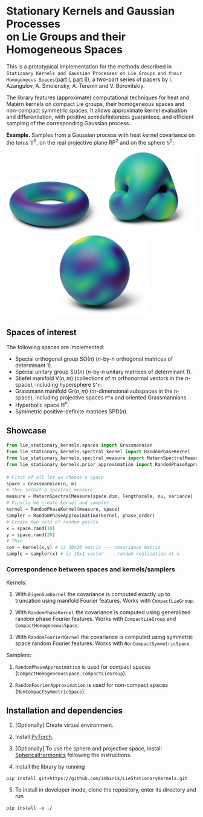 Stationary Kernels and Gaussian Processes  
on Lie Groups and their Homogeneous Spaces
==========================================

This is a prototypical implementation for the methods described in `Stationary Kernels and Gaussian Processes on Lie Groups
and their Homogeneous Spaces`([part I](https://arxiv.org/abs/2208.14960), [part II](https://arxiv.org/abs/2301.13088)), a two-part series of papers by I. Azangulov, A. Smolensky, A. Terenin and V. Borovitskiy.

The library features (approximate) computational techniques for heat and Matérn kernels on compact Lie groups, their homogeneous spaces and non-compact symmetric spaces. It allows approximate kernel evaluation and differentiation, with positive semidefiniteness guarantees, and efficient sampling of the corresponding Gaussian process.

**Example.** Samples from a Gaussian process with heat kernel covariance on the torus $\mathbb{T}^2$, on the real projective plane $\mathrm{RP}^2$ and on the sphere $\mathbb{S}^2$:
<p align="center">
  <img src="/plots/torus_heat_kernel_sample_colors.png" width="250" />
  <img src="/plots/projective_space_heat_kernel_sample_colors.png" width="250" /> 
  <img src="/plots/sphere_heat_kernel_sample_colors.png" width="250" />
</p>

## Spaces of interest
The following spaces are implemented:
- Special orthogonal group $\mathrm{SO}(n)$ (*n*-by-*n* orthogonal matrices of determinant 1).
- Special unitary group $\mathrm{SU}(n)$ (*n*-by-*n* unitary matrices of determinant 1).
- Stiefel manifold $\mathrm{V}(n,m)$ (collections of *m* orthonormal vectors in the *n*-space), including hypersphere `S^n`.
- Grassmann manifold $\mathrm{Gr}(n,m)$ (*m*-dimensional subspaces in the *n*-space), including projective spaces `P^n` and oriented Grassmannians.
- Hyperbolic space $\mathbb{H}^n$.
- Symmetric positive-definite matrices $\mathrm{SPD}(n)$.

## Showcase

```python
from lie_stationary_kernels.spaces import Grassmannian
from lie_stationary_kernels.spectral_kernel import RandomPhaseKernel
from lie_stationary_kernels.spectral_measure import MaternSpectralMeasure
from lie_stationary_kernels.prior_approximation import RandomPhaseApproximation

# First of all let us choose a space
space = Grassmannian(n, m)
# Then select a spectral measure
measure = MaternSpectralMeasure(space.dim, lengthscale, nu, variance)
# Finally we create kernel and sampler
kernel = RandomPhaseKernel(measure, space)
sampler = RandomPhaseApproximation(kernel, phase_order)
# Create two sets of random points
x = space.rand(10)
y = space.rand(20)
# Then
cov = kernel(x,y) # is 10x20 matrix --- covariance matrix 
sample = sampler(x) # is 10x1 vector --- random realization at x
```

### Correspondence between spaces and kernels/samplers
Kernels:

1. With ```EigenSumKernel``` the covariance is computed exactly up to truncation using manifold Fourier features. Works with ```CompactLieGroup```. 

2. With ```RandomPhaseKernel``` the covariance is computed using generalized random phase Fourier features. Works with ```CompactLieGroup``` and ```СompactHomogeneousSpace```.

3. With ```RandomFourierKernel``` the covariance is computed using symmetric space random Fourier features. Works with ```NonCompactSymmetricSpace```.

Samplers:

1. ```RandomPhaseApproximation``` is used for compact spaces (```CompactHomogeneousSpace```, ```CompactLieGroup```).

2. ```RandomFourierApproximation``` is used for non-compact spaces (```NonCompactSymmetricSpace```).

## Installation and dependencies

1. [Optionally] Create virtual environment.

2. Install [PyTorch](https://pytorch.org/get-started/locally/).

3. [Optionally] To use the sphere and projective space, install [SphericalHarmonics](https://github.com/vdutor/SphericalHarmonics) following the instructions.

4. Install the library by running
```
pip install git+https://github.com/imbirik/LieStationaryKernels.git
```

5. To install in developer mode, clone the repository, enter its directory and run
```
pip install -e ./
```

